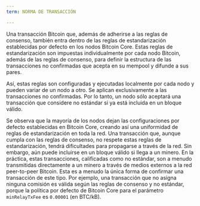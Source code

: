 ```yaml
---
term: NORMA DE TRANSACCIÓN

---
```

Una transacción Bitcoin que, además de adherirse a las reglas de consenso, también entra dentro de las reglas de estandarización establecidas por defecto en los nodos Bitcoin Core. Estas reglas de estandarización son impuestas individualmente por cada nodo Bitcoin, además de las reglas de consenso, para definir la estructura de las transacciones no confirmadas que acepta en su mempool y difunde a sus pares.

Así, estas reglas son configuradas y ejecutadas localmente por cada nodo y pueden variar de un nodo a otro. Se aplican exclusivamente a las transacciones no confirmadas. Por lo tanto, un nodo sólo aceptará una transacción que considere no estándar si ya está incluida en un bloque válido.

Se observa que la mayoría de los nodos dejan las configuraciones por defecto establecidas en Bitcoin Core, creando así una uniformidad de reglas de estandarización en toda la red. Una transacción que, aunque cumpla con las reglas de consenso, no respete estas reglas de estandarización, tendrá dificultades para propagarse a través de la red. Sin embargo, aún puede incluirse en un bloque válido si llega a un minero. En la práctica, estas transacciones, calificadas como no estándar, son a menudo transmitidas directamente a un minero a través de medios externos a la red peer-to-peer Bitcoin. Esta es a menudo la única forma de confirmar una transacción de este tipo. Por ejemplo, una transacción que no asigna ninguna comisión es válida según las reglas de consenso y no estándar, porque la política por defecto de Bitcoin Core para el parámetro `minRelayTxFee` es `0.00001` (en BTC/kB).